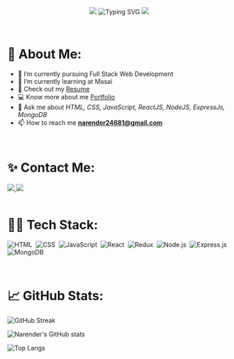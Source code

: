 <p align="center">
    <img src="https://user-images.githubusercontent.com/73097560/115834477-dbab4500-a447-11eb-908a-139a6edaec5c.gif">
    <img src="https://readme-typing-svg.demolab.com?font=Fira+Code&weight=600&size=23&duration=3000&pause=500&color=3CE0F7&vCenter=true&width=600&lines=Hello+%F0%9F%91%8B+Myself+Narender+Chepuri+🙏;An+Aspiring+Full+Stack+Developer+From+India" alt="Typing SVG" />
    <img src="https://user-images.githubusercontent.com/73097560/115834477-dbab4500-a447-11eb-908a-139a6edaec5c.gif">
</p>

<br/>

# 💫 About Me:
- 🔭 I’m currently pursuing Full Stack Web Development
- 🌱 I’m currently learning at Masai
- 📄 Check out my <a href="https://drive.google.com/file/d/1JZkdMscmeM5vQRFoC0Gv97DLTOvN55wC/view?usp=sharing" target="_blank" >Resume</a>
- 💻 Know more about me <a href="https://narender24681.github.io/" target="_blank">Portfolio</a>
- 💬 Ask me about *HTML, CSS, JavaScript, ReactJS, NodeJS, ExpressJs, MongoDB*
- 📫 How to reach me **narender24681@gmail.com**

<br/>

# ✨ Contact Me:
<a href="https://www.linkedin.com/in/narender-ch-7b4b9024b/" target="_blank">
    <img src="https://img.shields.io/badge/linkedin-%230077B5.svg?&style=for-the-badge&logo=linkedin&logoColor=white" />
</a>
<a href="mailto:narender24681@gmail.com" target="_blank">
    <img src="https://img.shields.io/badge/gmail-%23D14836.svg?&style=for-the-badge&logo=gmail&logoColor=white" />
</a>
    
<br/>
<br/>

# 🧑‍💻 Tech Stack:
![HTML](https://img.shields.io/badge/html5%20-%23E34F26.svg?&style=for-the-badge&logo=html5&logoColor=white)&nbsp;
![CSS](https://img.shields.io/badge/css3%20-%231572B6.svg?&style=for-the-badge&logo=css3&logoColor=white)&nbsp;
![JavaScript](https://img.shields.io/badge/javascript%20-%23323330.svg?&style=for-the-badge&logo=javascript&logoColor=%23F7DF1E)&nbsp;
![React](https://img.shields.io/badge/react%20-%2320232a.svg?&style=for-the-badge&logo=react&logoColor=%2361DAFB)&nbsp;
![Redux](https://img.shields.io/badge/redux-%23593d88.svg?&style=for-the-badge&logo=redux&logoColor=white)&nbsp;
![Node.js](https://img.shields.io/badge/node.js%20-%2343853D.svg?&style=for-the-badge&logo=node.js&logoColor=white)&nbsp;
![Express.js](https://img.shields.io/badge/express.js-%23404d59.svg?style=for-the-badge&logo=express&logoColor=%2361DAFB)
![MongoDB](https://img.shields.io/badge/MongoDB-%234ea94b.svg?&style=for-the-badge&logo=mongodb&logoColor=white)&nbsp;

<br/>

# 📈 GitHub Stats:
![GitHub Streak](https://github-readme-streak-stats.herokuapp.com?user=narender24681&theme=transparent)

![Narender's GitHub stats](https://github-readme-stats.vercel.app/api?username=narender24681&show_icons=true&theme=transparent)

![Top Langs](https://github-readme-stats.vercel.app/api/top-langs/?username=narender24681&layout=compact&theme=transparent)

